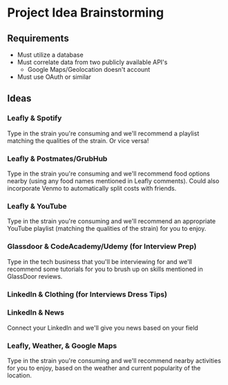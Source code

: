 # Project Idea Brainstorming

## Requirements
 - Must utilize a database
 - Must correlate data from two publicly available API's
   - Google Maps/Geolocation doesn't account
 - Must use OAuth or similar
 
## Ideas
### Leafly & Spotify
Type in the strain you're consuming and we'll recommend a playlist matching the qualities of the strain. Or vice versa!

### Leafly & Postmates/GrubHub
Type in the strain you're consuming and we'll recommend food options nearby (using any food names mentioned in Leafly comments). Could also incorporate Venmo to automatically split costs with friends.

### Leafly & YouTube
Type in the strain you're consuming and we'll recommend an appropriate YouTube playlist (matching the qualities of the strain) for you to enjoy.

### Glassdoor & CodeAcademy/Udemy (for Interview Prep)
Type in the tech business that you'll be interviewing for and we'll recommend some tutorials for you to brush up on skills mentioned in GlassDoor reviews.

### LinkedIn & Clothing (for Interviews Dress Tips)

### LinkedIn & News
Connect your LinkedIn and we'll give you news based on your field

### Leafly, Weather, & Google Maps 
Type in the strain you're consuming and we'll recommend nearby activities for you to enjoy, based on the weather and current popularity of the location.
